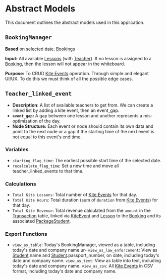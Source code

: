 # Abstract Models

This document outlines the abstract models used in this application.

## `BookingManager`

**Based** on selected date. [Bookings](./databaseModels.md#booking)

**Input:** All available [Lessons](./databaseModels.md#lesson) (with [Teacher](./databaseModels.md#teacher)). If no lesson is assigned to a [Booking](./databaseModels.md#booking), then the lesson will not appear in the whiteboard.

**Purpose:** To CRUD [Kite Events](./databaseModels.md#kiteevent) operation. Through simple and elegant UI/UX. To do this we must think of all the possible edge cases.

## `Teacher_linked_event`

- **Description:** A list of available teachers to get from. We can create a linked list by adding a kite event, then an event_gap.
- **`event_gap`:** A gap between one lesson and another represents a mis-optimization of the day.
- **Node Structure:** Each event or node should contain its own data and point to the next node or a gap if the starting time of the next event is not equal to this event's end time.

### Variables

- `starting_flag_time`: The earliest possible start time of the selected date.
- `recalculate_flag_time`: Set a new time and move all teacher_linked_events to that time.

### Calculations

- `Total Kite Lessons`: Total number of [Kite Events](./databaseModels.md#kiteevent) for that day.
- `Total Kite Hours`: Total duration (sum of `duration` from [Kite Events](./databaseModels.md#kiteevent)) for that day.
- `Total Kite Revenue`: Total revenue calculated from the `amount` in the [Transaction](./databaseModels.md#transaction) table, linked via [KiteEvent](./databaseModels.md#kiteevent) and [Lesson](./databaseModels.md#lesson) to the [Booking](./databaseModels.md#booking) and its associated [PackageStudent](./databaseModels.md#packagestudent).

### Export Functions

- `view_as_table`: Today's BookingManager, viewed as a table, including today's date and company name.ur- `view_as_law_enforcement`: View as [Student](./databaseModels.md#student).name and [Student](./databaseModels.md#student).passport_number, on date, including today's date and company name. `view_as_text`: View as table into text, including today's date and company name. `view_as_csv`: All [Kite Events](./databaseModels.md#kiteevent) in CSV format, including today's date and company name. <!-- IMPORTANT: For future AI agents, if a term is already linked within this file (e.g., [Booking](./databaseModels.md#booking)), please do not relink it. -->
